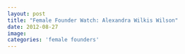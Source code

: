 ```yaml
---
layout: post
title: "Female Founder Watch: Alexandra Wilkis Wilson"
date: 2012-08-27
image: 
categories: 'female founders'
---
```


